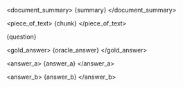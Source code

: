 <document_summary>
{summary}
</document_summary>

<piece_of_text>
{chunk}
</piece_of_text>

<question>
{question}
</question>

<gold_answer>
{oracle_answer}
</gold_answer>

<answer_a>
{answer_a}
</answer_a>

<answer_b>
{answer_b}
</answer_b>